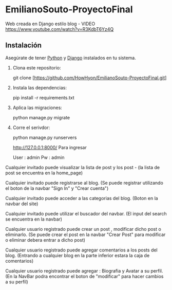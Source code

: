 # EmilianoSouto-ProyectoFinal

Web creada en Django estilo blog - VIDEO https://www.youtube.com/watch?v=R3KdbT6Yz4Q

## Instalación

Asegúrate de tener [Python](https://www.python.org/) y [Django](https://www.djangoproject.com/) instalados en tu sistema.

1. Clona este repositorio:

    git clone [https://github.com/HowHyon/EmilianoSouto-ProyectoFinal.git]

3. Instala las dependencias:

    pip install -r requirements.txt

4. Aplica las migraciones:

    python manage.py migrate

5. Corre el serivdor:

    python manage.py runservers

   http://127.0.0.1:8000/ Para ingresar

   User : admin
   Pw : admin

Cualquier invitado puede visualizar la lista de post y los post - (la lista de post se encuentra en la home_page)

Cualquier invitado puede registrarse al blog. (Se puede registrar utilizando el boton de la navbar "Sign In" y "Crear cuenta")

Cualquier invitado puede acceder a las categorias del blog. (Boton en la navbar del site)

Cualquier invitado puede utilizar el buscador del navbar. (El input del search se encuentra en la navbar)

Cualquier usuario registrado puede crear un post , modificar dicho post o eliminarlo. (Se puede crear el post en la navbar "Crear Post" para modificar o eliminar debera entrar a dicho post)

Cualquier usuario registrado puede agregar comentarios a los posts del blog. (Entrando a cualquier blog en la parte inferior estara la caja de comentarios)

Cualquier usuario registrado puede agregar : Biografia y Avatar a su perfil. (En la NavBar podra encontrar el boton de "modificar" para hacer cambios a su perfil)

